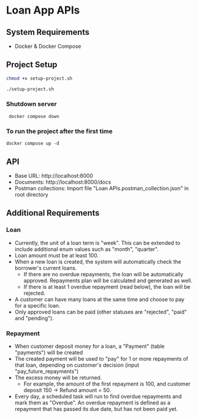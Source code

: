 # Loan App APIs

## System Requirements
- Docker & Docker Compose

## Project Setup

```sh
chmod +x setup-project.sh
```

```sh
./setup-project.sh
```
### Shutdown server
```shell
 docker compose down  
```
### To run the project after the first time
```shell
docker compose up -d
```

## API
- Base URL: http://localhost:8000
- Documents: http://localhost:8000/docs
- Postman collections: Import file "Loan APIs.postman_collection.json" in root directory

## Additional Requirements
### Loan
- Currently, the unit of a loan term is "week". This can be extended to include additional enum values such as "month", "quarter".
- Loan amount must be at least 100.
- When a new loan is created, the system will automatically check the borrower's current loans.
  - If there are no overdue repayments, the loan will be automatically approved. Repayments plan will be calculated and generated as well.
  - If there is at least 1 overdue repayment (read below), the loan will be rejected.
- A customer can have many loans at the same time and choose to pay for a specific loan.
- Only approved loans can be paid (other statuses are "rejected", "paid" and "pending").

### Repayment
- When customer deposit money for a loan, a "Payment" (table "payments") will be created
- The created payment will be used to "pay" for 1 or more repayments of that loan, depending on customer's decision (input "pay_future_repayments")
- The excess money will be returned. 
  - For example, the amount of the first repayment is 100, and customer deposit 150 -> Refund amount = 50.
- Every day, a scheduled task will run to find overdue repayments and mark them as "Overdue". An overdue repayment is defined as a repayment that has passed its due date, but has not been paid yet.

